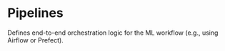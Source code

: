 # Pipelines

Defines end-to-end orchestration logic for the ML workflow (e.g., using Airflow or Prefect).
